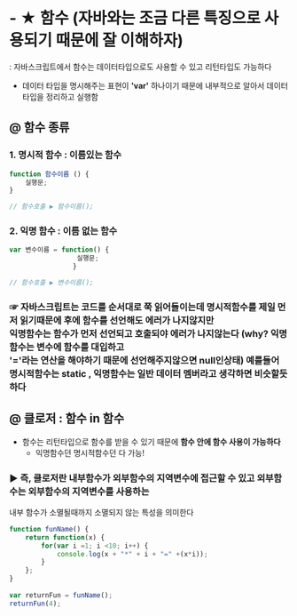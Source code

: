 # - ★ 함수 (자바와는 조금 다른 특징으로 사용되기 때문에 잘 이해하자)
: 자바스크립트에서 함수는 데이터타입으로도 사용할 수 있고 리턴타입도 가능하다 
- 데이터 타입을 명시해주는 표현이 **'var'** 하나이기 때문에 내부적으로 알아서 데이터타입을 정리하고 실행함

## @ 함수 종류
### 1. 명시적 함수 : 이름있는 함수 
```javascript
function 함수이름 () {
    실행문;
}

// 함수호출 ▶ 함수이름();
```

### 2. 익명 함수 : 이름 없는 함수
```javascript
var 변수이름 = function() {
                 실행문;
                }

// 함수호출 ▶ 변수이름();
```

### ☞ 자바스크립트는 코드를 순서대로 쭉 읽어들이는데 명시적함수를 제일 먼저 읽기때문에 후에 함수를 선언해도 에러가 나지않지만 <br> 익명함수는 함수가 먼저 선언되고 호출되야 에러가 나지않는다 (why? 익명함수는 변수에 함수를 대입하고 <br> '='라는 연산을 해야하기 때문에 선언해주지않으면 null인상태) 예를들어 명시적함수는 static , 익명함수는 일반 데이터 멤버라고 생각하면 비슷할듯하다


## @ 클로저 : 함수 in 함수
- 함수는 리턴타입으로 함수를 받을 수 있기 때문에 **함수 안에 함수 사용이 가능하다** 
    - 익명함수던 명시적함수던 다 가능! 

### ▶ 즉, 클로저란 내부함수가 외부함수의 지역변수에 접근할 수 있고 외부함수는 외부함수의 지역변수를 사용하는 <br> 
내부 함수가 소멸될때까지 소멸되지 않는 특성을 의미한다

```javascript
function funName() {
	return function(x) {
		for(var i =1; i <10; i++) {
			console.log(x + "*" + i + "=" +(x*i));
		}
	};
}
		
var returnFun = funName();
returnFun(4);
```


